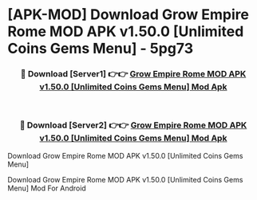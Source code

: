 # [APK-MOD] Download Grow Empire Rome MOD APK v1.50.0 [Unlimited Coins Gems Menu] - 5pg73


<div align="center">
<h3>🔴 Download [Server1] 👉👉 <a href="https://apk-comot.site?title=Grow_Empire_Rome_MOD_APK_v1.50.0_[Unlimited_Coins_Gems_Menu]">Grow Empire Rome MOD APK v1.50.0 [Unlimited Coins Gems Menu] Mod Apk</a></h3><br>
<h3>🔴 Download [Server2] 👉👉 <a href="https://apk-comot.site?title=Grow_Empire_Rome_MOD_APK_v1.50.0_[Unlimited_Coins_Gems_Menu]">Grow Empire Rome MOD APK v1.50.0 [Unlimited Coins Gems Menu] Mod Apk</a></h3>
</div>



Download Grow Empire Rome MOD APK v1.50.0 [Unlimited Coins Gems Menu] 

Download Grow Empire Rome MOD APK v1.50.0 [Unlimited Coins Gems Menu] Mod For Android